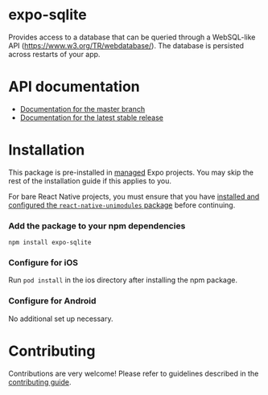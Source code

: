 # expo-sqlite

Provides access to a database that can be queried through a WebSQL-like API (https://www.w3.org/TR/webdatabase/). The database is persisted across restarts of your app.

# API documentation

- [Documentation for the master branch](https://github.com/expo/expo/blob/master/docs/pages/versions/unversioned/sdk/sqlite.md)
- [Documentation for the latest stable release](https://docs.expo.io/versions/latest/sdk/sqlite/)

# Installation

This package is pre-installed in [managed](https://docs.expo.io/versions/latest/introduction/managed-vs-bare/) Expo projects. You may skip the rest of the installation guide if this applies to you.

For bare React Native projects, you must ensure that you have [installed and configured the `react-native-unimodules` package](https://github.com/unimodules/react-native-unimodules) before continuing.

### Add the package to your npm dependencies

```
npm install expo-sqlite
```

### Configure for iOS

Run `pod install` in the ios directory after installing the npm package.

### Configure for Android

No additional set up necessary.

# Contributing

Contributions are very welcome! Please refer to guidelines described in the [contributing guide]( https://github.com/expo/expo#contributing).
